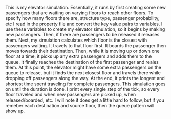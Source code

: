 This is my elevator simulation. Essentially, it runs by first creating some new passengers that are waiting on varying floors to reach other floors. 
To specify how many floors there are, structure type, passenger probability, etc I read in the property file and convert the key value pairs to variables.
I use these variables to create my elevator simulation, so it begins by making new passengers. Then, if there are passengers to be released it releases them.
Next, my simulation calculates which floor is the closest with passengers waiting. It travels to that floor first. It boards the passenger then moves towards their destination.
Then, while it is moving up or down one floor at a time, it picks up any extra passengers and adds them to the queue. It finally reaches the destination of the first passenger and reales them.
At this point, the elevator might have some extra passengers on the queue to release, but it finds the next closest floor and travels there while dropping off passengers along the way. 
At the end, it prints the longest and shortest time spent traveling for complete passengers. This simulation goes on until the duration is done.
I print every single step of the tick, so every floor traveled and when new passengers are picked up, when released/boarded, etc. I will note it does get a little hard to follow, but if you remeber each destination and source floor, then the queue pattern will show up. 
